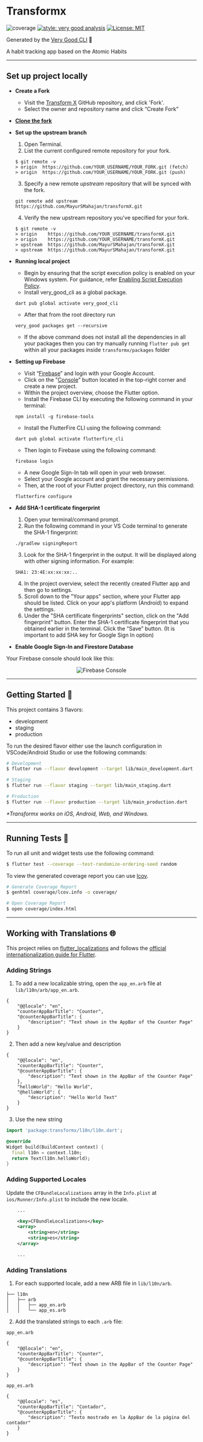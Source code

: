 # Transformx

![coverage][coverage_badge]
[![style: very good analysis][very_good_analysis_badge]][very_good_analysis_link]
[![License: MIT][license_badge]][license_link]

Generated by the [Very Good CLI][very_good_cli_link] 🤖

A habit tracking app based on the Atomic Habits

---

<!-- ## Firebase Setup 🚀

After cloning this repository, migrate to instagram-flutter-clone folder. Then, follow the following steps:

    Create Firebase Project
    Create Android, iOS & Web Apps
    Enable Authentication
    Click the "sign-in method" tab and enable sign in with Google
    Create a Flutter app within your Firebase and ake  for Android, with package name: com.example.verygoodcore.transformx
    
     -->

## Set up project locally

- **Create a Fork**
    - Visit the [Transform X](https://github.com/MayurSMahajan/transformX) GitHub repository, and click 'Fork'.
    - Select the owner and repository name and click “Create Fork”

- **[Clone the fork](https://docs.github.com/en/repositories/creating-and-managing-repositories/cloning-a-repository)**

- **Set up the upstream branch**

    1. Open Terminal.
    2. List the current configured remote repository for your fork.

    ```
    $ git remote -v
    > origin  https://github.com/YOUR_USERNAME/YOUR_FORK.git (fetch)
    > origin  https://github.com/YOUR_USERNAME/YOUR_FORK.git (push)
    ```

    3. Specify a new remote *upstream* repository that will be synced with the fork.

    ```
    git remote add upstream https://github.com/MayurSMahajan/transformX.git
    ```

    4. Verify the new upstream repository you've specified for your fork.

    ```
    $ git remote -v
    > origin    https://github.com/YOUR_USERNAME/transformX.git
    > origin    https://github.com/YOUR_USERNAME/transformX.git
    > upstream  https://github.com/MayurSMahajan/transformX.git
    > upstream  https://github.com/MayurSMahajan/transformX.git
    ```

- **Running local project**
    - Begin by ensuring that the script execution policy is enabled on your Windows system. For guidance, refer [Enabling Script Execution Policy](https://www.makeuseof.com/enable-script-execution-policy-windows-powershell/).
    - Install very_good_cli as a global package.

    ```
    dart pub global activate very_good_cli
    ```

    - After that from the root directory run

    ```
    very_good packages get --recursive
    ```

    - If the above command does not install all the dependencies in all your packages then you can try manually running `flutter pub get` within all your packages inside `transformx/packages` folder

- **Setting up Firebase**
    - Visit “[Firebase](https://firebase.google.com/)” and login with your Google Account.
    - Click on the "[Console](https://console.firebase.google.com/)" button located in the top-right corner and create a new project.
    - Within the project overview, choose the Flutter option.
    - Install the Firebase CLI by executing the following command in your terminal:

    ```
    npm install -g firebase-tools
    ```

    - Install the FlutterFire CLI using the following command:

    ```
    dart pub global activate flutterfire_cli
    ```

    - Then login to Firebase using the following command:

    ```
    firebase login
    ```

    - A new Google Sign-In tab will open in your web browser.
    - Select your Google account and grant the necessary permissions.
    - Then, at the root of your Flutter project directory, run this command:

    ```
    flutterfire configure
    ```

- **Add SHA-1 certificate fingerprint**
    1. Open your terminal/command prompt.
    2. Run the following command in your VS Code terminal to generate the SHA-1 fingerprint:

    ```
    ./gradlew signingReport
    ```

    3. Look for the SHA-1 fingerprint in the output. It will be displayed along with other signing information. For example:

    ```
    SHA1: 23:4E:xx:xx:xx:..
    ```

    4. In the project overview, select the recently created Flutter app and then go to settings.
    5. Scroll down to the "Your apps" section, where your Flutter app should be listed. Click on your app's platform (Android) to expand the settings.
    6. Under the "SHA certificate fingerprints" section, click on the "Add fingerprint" button. Enter the SHA-1 certificate fingerprint that you obtained earlier in the terminal. Click the “Save” button. (It is important to add SHA key for Google Sign In option)

- **Enable Google Sign-In and Firestore Database**

Your Firebase console should look like this:

<p align="center">
  <img src="https://github.com/vinaybadgujar102/transformX/assets/90821253/6a02c4a7-f0c1-4088-8928-f84872b24b03" alt="Firebase Console">
</p>

---

## Getting Started 🚀

This project contains 3 flavors:

- development
- staging
- production

To run the desired flavor either use the launch configuration in VSCode/Android Studio or use the following commands:

```sh
# Development
$ flutter run --flavor development --target lib/main_development.dart

# Staging
$ flutter run --flavor staging --target lib/main_staging.dart

# Production
$ flutter run --flavor production --target lib/main_production.dart
```

_\*Transformx works on iOS, Android, Web, and Windows._

---

## Running Tests 🧪

To run all unit and widget tests use the following command:

```sh
$ flutter test --coverage --test-randomize-ordering-seed random
```

To view the generated coverage report you can use [lcov](https://github.com/linux-test-project/lcov).

```sh
# Generate Coverage Report
$ genhtml coverage/lcov.info -o coverage/

# Open Coverage Report
$ open coverage/index.html
```

---

## Working with Translations 🌐

This project relies on [flutter_localizations][flutter_localizations_link] and follows the [official internationalization guide for Flutter][internationalization_link].

### Adding Strings

1. To add a new localizable string, open the `app_en.arb` file at `lib/l10n/arb/app_en.arb`.

```arb
{
    "@@locale": "en",
    "counterAppBarTitle": "Counter",
    "@counterAppBarTitle": {
        "description": "Text shown in the AppBar of the Counter Page"
    }
}
```

2. Then add a new key/value and description

```arb
{
    "@@locale": "en",
    "counterAppBarTitle": "Counter",
    "@counterAppBarTitle": {
        "description": "Text shown in the AppBar of the Counter Page"
    },
    "helloWorld": "Hello World",
    "@helloWorld": {
        "description": "Hello World Text"
    }
}
```

3. Use the new string

```dart
import 'package:transformx/l10n/l10n.dart';

@override
Widget build(BuildContext context) {
  final l10n = context.l10n;
  return Text(l10n.helloWorld);
}
```

### Adding Supported Locales

Update the `CFBundleLocalizations` array in the `Info.plist` at `ios/Runner/Info.plist` to include the new locale.

```xml
    ...

    <key>CFBundleLocalizations</key>
	<array>
		<string>en</string>
		<string>es</string>
	</array>

    ...
```

### Adding Translations

1. For each supported locale, add a new ARB file in `lib/l10n/arb`.

```
├── l10n
│   ├── arb
│   │   ├── app_en.arb
│   │   └── app_es.arb
```

2. Add the translated strings to each `.arb` file:

`app_en.arb`

```arb
{
    "@@locale": "en",
    "counterAppBarTitle": "Counter",
    "@counterAppBarTitle": {
        "description": "Text shown in the AppBar of the Counter Page"
    }
}
```

`app_es.arb`

```arb
{
    "@@locale": "es",
    "counterAppBarTitle": "Contador",
    "@counterAppBarTitle": {
        "description": "Texto mostrado en la AppBar de la página del contador"
    }
}
```

[coverage_badge]: coverage_badge.svg
[flutter_localizations_link]: https://api.flutter.dev/flutter/flutter_localizations/flutter_localizations-library.html
[internationalization_link]: https://flutter.dev/docs/development/accessibility-and-localization/internationalization
[license_badge]: https://img.shields.io/badge/license-MIT-blue.svg
[license_link]: https://opensource.org/licenses/MIT
[very_good_analysis_badge]: https://img.shields.io/badge/style-very_good_analysis-B22C89.svg
[very_good_analysis_link]: https://pub.dev/packages/very_good_analysis
[very_good_cli_link]: https://github.com/VeryGoodOpenSource/very_good_cli

